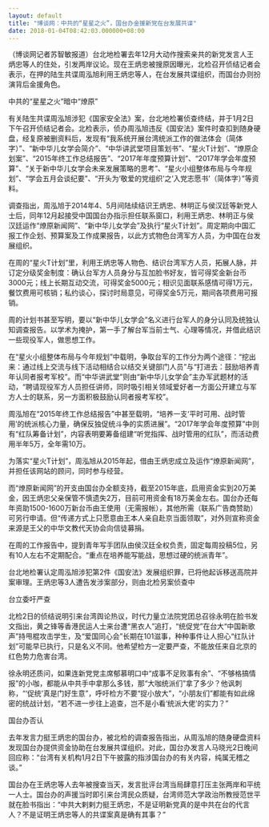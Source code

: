 ```yaml
---
layout: default
title: "博谈网：中共的“星星之火”，国台办金援新党在台发展共谍"
date: 2018-01-04T08:42:03.000000+08:00
---
```


（博谈网记者苏智敏报道）台北地检署去年12月大动作搜索亲共的新党发言人王炳忠等人的住处，引发两岸议论。现在王炳忠被搜原因曝光，北检召开侦结记者会表示，在押的陆生共谍周泓旭利用王炳忠等人，在台发展共谍组织，而国台办则扮演背后金援角色。

中共的“星星之火”暗中“燎原”

有关陆生共谍周泓旭涉犯《国家安全法》案，台北地检署侦查终结，并于1月2日下午召开侦结记者会。北检表示，侦办周泓旭违反《国安法》案件时查扣到随身硬盘，经复原被删资料后，发现有“我系统开展台湾统派工作的做法体会（简体字）”、“新中华儿女学会简介”、“中华讲武堂项目策划书”、“星火T计划”、“燎原企划案”、“2015年终工作总结报告”、“2017年年度预算计划”、“2017年学会年度预算”、“关于新中华儿女学会未来发展策略的思考”、“星火小组整体布局与今年规划”、“学会五月会谈纪要”、“开头为‘敬爱的党组织’之‘入党志愿书’（简体字）”等资料。

调查指出，周泓旭于2014年4、5月间陆续结识王炳忠、林明正与侯汉廷等新党人士后，同年12月起接受中国国台办指示担任联系窗口，利用王炳忠、林明正与侯汉廷运作“燎原新闻网”、“新中华儿女学会”及执行“星火T计划”。周定期向中国汇报工作企划、预算案及工作成果报告，以此方式物色台湾军方人员，为中国在台发展组织。

在周的“星火T计划”里，利用王炳忠等人物色、结识台湾军方人员，拓展人脉，并订定分级奖金制度：确认台军方人员身分与互加脸书好友，皆可得奖金新台币3000元；线上长期互动交流，可得奖金5000元；相识见面联系感情可得1万元，餐饮费用可核销；私约谈心，探讨时局意见，可得奖金5万元，期间各项费用可报销。

周的计划书甚至写明，要以“新中华儿女学会”名义进行台军人的身分认同及统独认知调查报告。以学术为掩护，第一手了解台军当前士气、心理等情况，并借此结识一些现役军人，做思想工作。

在“星火小组整体布局与今年规划”中载明，争取台军的工作分为两个途径：“挖出来：通过线上交流与线下活动相结合以结交关键部门人员”与“打进去：鼓励培养青年认同者报考军校”。而“中华讲武堂”则由“新中华儿女学会”主办军武题材的活动，“聘请现役军方人员担任讲师，同时吸引相关领域爱好者一方面公开建立与军方人士的联系，另一方面积极鼓励认同者报考军校”。

周泓旭在“2015年终工作总结报告”中甚至载明，“培养一支‘平时可用、战时管用’的统派核心力量，确保反独促统斗争的实质进展”。“2017年学会年度预算”中则有“红队筹备计划”，内容表明要筹备组建“听党指挥、战时管用的红队”，而活动费用半年5万，全年需10万。

为落实“星火T计划”，周泓旭从2015年起，借由王炳忠成立及运作“燎原新闻网”，并担任该网站的顾问，同时参与经营。

而“燎原新闻网”的开支由国台办全额支持，截至2015年底，启用资金实到20万美金，因王炳忠父亲保管不慎遗失2万，目前可用资金有18万美金左右。国台办还每年资助1500-1600万新台币由王使用（无需报帐），其他所需（联系广告商赞助）可另行申请。但“传递方式上只愿意由王本人亲自赴京当面领取”，对外则宣称资金来源是王父的中华文教代天协会向信徒募捐。

在周的工作报告中，提到青年写手团队由侯汉廷全权负责，固定每周投稿5位，另有10人左右不定期配合。“重点在培养能写能战，思想过硬的统派青年”。

台北地检署认定周泓旭涉犯第2件《国安法》发展组织罪，已将他起诉移送高院并案审理。王炳忠等3人遭告发涉案部分，则由北检另案侦查中

台立委吁严查

北检2日的侦结说明引来台湾舆论热议，时代力量立法院党团总召徐永明在脸书发文指出，黄之锋等香港民运人士来台遭“黑衣人”追打，“统促党”在台大“中国新歌声”持甩棍攻击学生，及“爱国同心会”长期在101滋事，种种事件让人担心“红队计划”可能早已执行，只是名义不同。他希望检方一定要严查，不能放任来自北京的红色势力危害台湾。

徐永明还质问，如果连新党党主席郁慕明口中“成事不足败事有余”、“不够格搞情报”的小咖，都能从中共手中拿那么多钱，那“大咖统派们”拿了多少？他讽刺称，“‘促统’真是门好生意”，呼吁检方不要“捉小放大”，“小朋友们”都能有如此绵密的统战计划，“若不进一步往上追查，岂不是小看‘统派大佬’的实力？”

国台办否认

去年发言力挺王炳忠的国台办，被北检的调查报告指出，从周泓旭的随身硬盘资料发现国台办提供资金协助在台发展共谍组织。对此，国台办发言人马晓光2日晚间回应称：“台湾有关机构1月2日下午披露的指涉国台办的有关内容，纯属无稽之谈。”

国台办在王炳忠等人去年被搜查当天，发言批评台湾当局肆意打压主张两岸和平统一人士。国台办的声援当时即引来台湾民众质疑，台湾师范大学政治所教授范世平就在脸书指出：“中共大剌剌力挺王炳忠，不是证明新党真的是中共在台的代言人？不是证明王炳忠等人的共谍案真是确有其事？”

